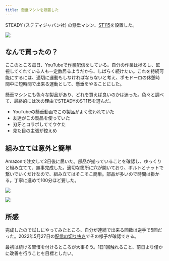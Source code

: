 ```yaml
---
title: 懸垂マシンを設置した
---
```

STEADY (ステディジャパン社) の懸垂マシン、[ST115](https://www.amazon.co.jp/dp/B09K3QQBKH)を設置した。

![](https://lh3.googleusercontent.com/docs/ADP-6oHV7fyhe6cwVr9pE4HKtjn770FcVMJD5kY_G-42ZJHnNMpQ7SAM8KvZmWtRo1octzn99kllNZu_7BX48EbQH0FKGOWQD68RbrXGPss_DKV5xg5KMp5jGz2uXuEo7V6DjpqBA_F2MLo22k6E-kKw4iTo7bKibMY6rRN7KB-6486HVJuzDZOLAl-wDymWmV4fnxKDgxGjdsiJPWbWqjr8LB182mOzE9Mi0JIYsrVtR0LXNJRCFWc8vyuCsQ2YgLRmLm4JGs_CtpOrv-yZExn_dBEsU4KaPWQJclSfxKAUlClrDgah2WjWaufsA0nQMntmfrTVI5h1bdDd6ivScBasbt9hXW3leCFe-JRabZyD4-JF2ZHqhs7ne0JcFUsvh1xdiXh1Hv2fiGf95tXxr21aAuSEi9K-lvHigGpTI6-QHZ7M7KY7HDDQbmzcg4iAuWno1Ap8X_HCTAKTR6bPX5B4LiM7pQPHsnr07ribg4KcMKUDqoLDbGvCLNT_0KQgmh2Kc_zk9Jj2YfzP2yemYJJ3ziv13sW5wTn9kh-J7XuWRgdxUqtb2NRHcHtUp8kO-nYIJfuSUKGead-02OqKL-sroPQn5D7_nHKgK6BLLw34aOb4r_vv22Y2d2YpGIM15Aq6fRQ9z9YCt91qZyjzredaIas1XNA0KjqcDEntZOg_c4cKl3m3mtnoox4oFvT7bqdYbJQzKt-JkFMnETdvGI_Hs1Q0aswxz1qWwLBqQhrmHmZriSiLVA0cycVzE_hgaQmlQdjpeIgVX3hUqedmY967Tu6NWo7Scz4HLl0plcLio-Kje5oPVq6bLWzk9etIUeWqofpFSL8yg5mt3njzxGnC_hmSE9BGP5fEU-xPW7AAUXlY0rIgMuwiCDIh7UeapLyfgWCgrP5HcrxAXDqN5FMpsNymIRv5WrKxnsVZyD9n3-Y-besgfSZwpeIRUbSCws8Fy1Mdqo1lDYdg6SYo-7KnR792QVokzES9ZP-_Gh17rhdS8hZ_7y7jo8skvXl9GYBU1P8vsH1v5fkilzODyiWpJ0mqcoNQiqktt2mzBMPmMijWIecVsm_yQFWdwsjF2E-OJFN9pdpwAJPUPHjZ_xaDW4jro-hA6-3cEjoyCUki9DI6EjOE0o45eY3kwgteW4iLNXptiKhLRHbSdYSG6kniXI2Lma2pLf_CXQITmfniX11-kzdSNP9TFoE-XT8PfMqSZvbt7xKjSuRXDdkR8fOTbdK0rqRlZ-dQ4VY-KQ-RLc1Qa7Ma)

なんで買ったの？
--------

ここのところ毎日、YouTubeで[作業配信](https://www.youtube.com/c/r7kamura)をしている。自分の作業は捗るし、監視してくれている人も一定数居るようだから、しばらく続けたい。これを持続可能にするには、適切に運動もしなければならないと考え、ポモドーロの休憩時間中に短時間で出来る運動として、懸垂をやることにした。

懸垂マシンにも色々な製品があり、どれを買えば良いのかは迷った。色々と調べて、最終的には次の理由でSTEADYのST115を選んだ。

*   YouTubeの懸垂動画でこの製品がよく使われていた
*   友達がこの製品を使っていた
*   刃牙とコラボしててウケた
*   見た目の主張が控えめ

組み立ては意外と簡単
----------

Amazonで注文して2日後に届いた。部品が揃っていることを確認し、ゆっくりと組み立てて、無事完成した。適切な箇所に穴が開いており、ボルトとナットで繋いでいくだけなので、組み立てはそこそこ簡単。部品が多いので時間は掛かる。丁寧に進めて100分ほど要した。

![](https://lh3.googleusercontent.com/docs/ADP-6oHRv3j57W22PMNGGSm8SvXJRmbSgdHgiI_iEk2t7xD5dzGXn3LcRnz-kJF2VxQbXlvRNYsmlkR47_48SxniH2W_WUx0MQCsKTdeG1o8L9T6_dTn0UspXSVCH7HtLHD1el2vUKqYpxrUCJU1VfkJtmLvmAfEPEcXYiYCblHzi6eHjPdAY1Vh_srkLggPWyBitJKhiZJvaAgOqWMndpj6qfVuRT1em9P96tLt7XpI3ATdOxtNra9XT70sBco1fyLO7brg2PL_Oj7io91Q1LxDIjf43iWbVy5g_nFf1YcYz0jRXCeVg1ptCDzZK3Q-Z-gxnQzPF7LOwt4e8-icvPE_5I7RJ3pkKc_HS3IO5d9GxldQYZgBIO5pUkZhoNbaxzZV2krnxlFlBSUgPnE9go0dxNE4_hhKExZYsj1kUgUsAsxAS3rkQZIPc8vp4AEXxDiP1_a9t24Fc2bmedOcRQ9LDtiRbaDxwSBfCbYlnRBJwEzky-lBHR5bmJj6ZqjgM6wp-umQF7WC4VLg3hXZfFvPXeDiEnR0EKZJHBBHpJsgFaAP4gxDLsSfK0b8wBZfi5gFgqM4jRmsShAwBJ3TEJREnpgMHjux20-eJNhLShoQmfFL9t8Wat7xNvdRDekE-dzBYme7IbkZxYOI_gzUTKYEEGFWgAOqy2CIHV68k1W1KsPQDq1Iw7g76NFTNyc_Ofmr4tqqdK6bPodWxR6XbkLWj1Nq99rKTLj_x5UhwnBwaGFpKHcqpnvYKcAYPDrRNYnzxdrYUcKpbXWVvYd9rIK6rTPJLxJxQoUmsoEIGR00keityCx8PB3iRGcEzgytXVNbBcH5inVCJr_Ujh7zPEY1ms6xKuMwcOfMwW8rq-DnConMf6ozgGRC_IZWLoOp2FkAhhATk_dwR4fzuSMd0U9k3WsZtQXrZ18JIpTMT5HNmFYWnDvqI8bDTpgMftBGa8rejMFV5msKJCE3wSmATFZqEIT6OROD5XrYe-PkdKeETa5JcCJNdgueDSR-bB7L2jMucS5VGvOHtICfnpw9Z6VTbUuRN3yDRYUWjqByiOmn5hfszN1NiGXYlxrJHX7_7FPPGQ4aGYbOzNMvc017dxASF0IjjWD_zLyPDqhirAgmJ0F_WiCv3Cy1uaqS41d13fIljjLY1eTTBdeLrPXZmWvlY8a1HsH1LS-HyOKoSd2ehudZFetXn_X41c9lZZq0WFQdD5PMfWfFddKaQDmG7rJ60ibO0YyPZgoIZbJW3M5oDva6Y0kM)

![](https://lh3.googleusercontent.com/docs/ADP-6oGKDt1TwsyQNN4yB4RgKI6VyyPZ_9-Fvig5R6b5LV0O_as4vV4VPszFe6ECEF-Xmm-8XZr7noWu1ZJWx_rzaUpwPhjvs1dC0xJApNh5PBONurZgarSYE1hrbTaBK97tOqI1nUGR4Kwx-bSh_50TqBXiFHCNZ6na92FvlzChzehbDqYAGOCeJ3MqOBqWjwyW5ppH7Z4vDMRCjTFTzl240xpGXZhH4MekH3xYMS0TxEUKoJsfohvNBBbJ0t3qdih7VA7hUEgWuLz0y-UlA-gPBxcknaMYN_EiW9A4OS462pMNwtVKMkrGJaqL-DAbSwmhv01UQV-varIlZxFHVpbiWspH8L1fd1rAvtd--KfXA1OJ3l1jN_Wad1_LOrIJk65DBgQf9SVGGHCX92kbCSDCR1GOCWNWpJrygCfPBbCXIBDMhU-j9pJ8Mif3XxgM9SnvlHk4GAuIj-1UPL-r6qzioQ0k22_Ug3R1TtHFHIYe9dqjPCRCTx0o1GRKZajNMeEWoBAZsg6MMrgJtN2Y1xHf-VicXfBmYcSHQnxHfYaGb6lRxwEg3lOrs22zPFHaFkokp8lEDiGJJ_JKZLRftJPlbI7azGgwY_TuYI3iCN1xgfRDBSBH7H0ZhuCgsz-mzMbNPz09IF36KDhi94rld0XSnPNSEi2D93fe4KIs10PniyzjTPjaM5XIgB0qG1JIilPcj2ag0EtZuDTWMTxc1EeRCHvlfUMc92W-yylSgl9mQAE47z8OQIX6zhrbJlMjq4k3SFElV413OlSi31rlG_TzckohsYwRa9DjAmekPK-C4QFZTHBturs3HjTjsuCjRBRdr-R1FiculG5gzPFTql8lcTXH8ZUSS2T-fZsqr9fJNP9EmiynWto2xUh84famujax0LTUxf_1dwaUyhdGLYD7eeyDlRrKPbp1xOq1DeRyigd3t1i0Djj6qISrpnftYeNbsTq594euNxMKPHde7tuD23VucjVWfPzUCIXqg8vHNfQ2EtUAExvWUOTpUyHypIMZvzAuE1M_Yq0qkdg-0HKhRN9gcNWYJ55dIiwZph0vMzAJgrXbrne0q6TGVoeRIAi3NxMYU54TdNDVPIgTB864p7B3Wti5lXovMWbu5eesf0Ihp5cKi5hsj77xPgIzydBLvubG7-CuERlqcAwrApzRsctkfWgh9ub9yyG7K4Gyxg0GqnKWev7qppi5HU1d3ZJkxlqgHIQ4J6942daf5IBAyNMMCBjTLVmZnjPt8ve55hchW2O6)

所感
--

完成したので試しにやってみたところ、自分が連続で出来る回数は逆手で5回だった。2022年5月27日の[配信の切り抜き](https://www.youtube.com/clip/Ugkxy2NXpdlfZF0kT9s-MoCOrbB1wpWEryK9)でその様子が確認できる。

最初は続ける習慣を付けるところが大事そう。1日1回触れること、前日より僅かに改善を行うことを目標としたい。
